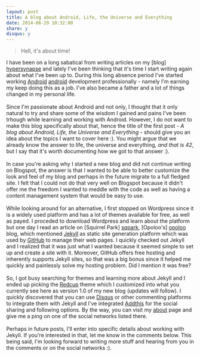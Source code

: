 ```yaml
---
layout: post
title: A blog about Android, Life, the Universe and Everything
date: 2014-06-29 10:32:00
share: y
disqus: y
---
```

[hypersynapse]: http://hypersynapse.blogspot.ro/
[jekyll]: http://jekyllrb.com/
[sqpark]: http://blog.opoloo.com/
[opoloo]: http://www.opoloo.com/
[github]: https://github.com/
[android]: http://www.android.com/
[disqus]: https://disqus.com/
[addthis]: http://www.addthis.com/
[redcup]: https://github.com/nadjetey/redcup
[about]: /about/index.html

>Hell, it's about time!
>
>

I have been on a long sabatical from writing articles on my [blog] [hypersynapse] and lately I've been thinking that it's time I start writing again about what I've been up to. During this long absence period I've started working [Android] [android] development professionally - namely I'm earning my keep doing this as a job. I've also became a father and a lot of things changed in my personal life.
<br><br>
Since I'm passionate about Android and not only, I thought that it only natural to try and share some of the wisdom I gained and pains I've been trhough while learning and working with Android. However, I do not want to make this blog specifically about that, hence the title of the first post - *A blog about Android, Life, the Universe and Everything* - should give you an idea about the topics I want to cover here :). You might argue that we already know the answer to life, the universe and everything, *and that is 42*, but I say that it's worth documenting how we got to that answer :).
<br><br>
In case you're asking why I started a new blog and did not continue writing on Blogspot, the answer is that I wanted to be able to better customize the look and feel of my blog and perhaps in the future migrate to a full fledged site. I felt that I could not do that very well on Blogspot because it didn't offer me the freedom I wanted to meddle with the code as well as having a content management system that would be easy to use. 
<br><br>
While looking around for an alternative, I first stopped on Wordpress since it is a widely used platform and has a lot of themes available for free, as well as payed. I proceded to download Wordpress and learn about the platform but one day I read an article on [Squirrel Park] [sqpark], [Opoloo's] [opoloo] blog, which mentioned [Jekyll][jekyll] as static site generation platform which was used by [GitHub][github] to manage their web pages. I quickly checked out Jekyll and I realized that it was just what I wanted because it seemed simple to set up and create a site with it. Moreover, GitHub offers free hosting and inherently supports Jekyll sites, so that was a big bonus since it helped me quickly and painlessly solve my hosting problem. Did I mention it was free?
<br><br>
So, I got busy searching for themes and learning more about Jekyll and I ended up picking the [Redcup][redcup] theme which I customized into what you currently see here as version 1.0 of my new blog (updates will follow). I quickly discovered that you can use [Disqus][disqus] or other commenting platforms to integrate them with Jekyll and I've integrated [Addthis] for the social sharing and following options. By the way, you can visit my [about][about] page and give me a ping on one of the social networks listed there.
<br><br>
Perhaps in future posts, I'll enter into specific details about working with Jekyll. If you're interested in that, let me know in the comments below.
This being said, I'm looking forward to writing more stuff and hearing from you in the comments or on the social networks :).
